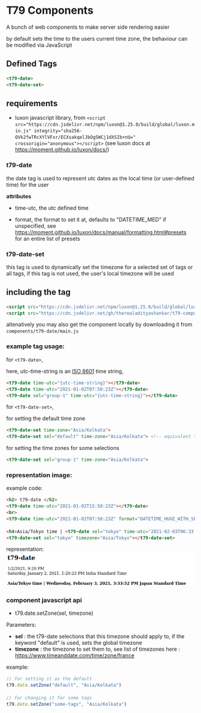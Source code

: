 # T79 Components
A bunch of web components to make server side rendering easier

by default sets the time to the users current time zone, the behaviour can be modified via JavaScript

## Defined Tags
```html
<t79-date>
<t79-date-set>
```

## requirements
- luxon javascript library, from
`<script src="https://cdn.jsdelivr.net/npm/luxon@1.25.0/build/global/luxon.min.js" integrity="sha256-OVk2fwTRcXYlVFxr/ECXsakqelJbOg5WCj1dXSIb+nU=" crossorigin="anonymous"></script>`
(see luxon docs at https://moment.github.io/luxon/docs/)

### t79-date

the date tag is used to represent utc dates as the local time (or user-defined time) for the user

**attributes**
  - time-utc,
      the utc defined time

  - format,
      the format to set it at, defaults to "DATETIME_MED" if unspecified, see https://moment.github.io/luxon/docs/manual/formatting.html#presets for an entire list of presets

### t79-date-set

this tag is used to dynamically set the timezone for a selected set of tags or all tags, if this tag is not used, the user's local timezone will be used

## including the tag

```html
<script src="https://cdn.jsdelivr.net/npm/luxon@1.25.0/build/global/luxon.min.js" integrity="sha256-OVk2fwTRcXYlVFxr/ECXsakqelJbOg5WCj1dXSIb+nU=" crossorigin="anonymous"></script>
<script src="https://cdn.jsdelivr.net/gh/therealadityashankar/t79-components@0.0.3/components/t79-date/main.js" integrity="sha384-1v8YKtd61HQBAfwOl6tYheWGt+WFZoK3rZdUTK2/GJvPC6pSRIzRBGeWJ+/k4u3G" crossorigin="anonymous"></script>
```

altenatively you may also get the component locally by downloading it from `components/t79-date/main.js`

### example tag usage:

for `<t79-date>`,

here, utc-time-string is an [ISO 8601](https://en.wikipedia.org/wiki/ISO_8601) time string,
```html
<t79-date time-utc="{utc-time-string}"></t79-date>
<t79-date time-utc="2021-01-02T07:50:23Z"></t79-date>
<t79-date sel="group-1" time-utc="{utc-time-string}"></t79-date>
```

for `<t79-date-set>`,

for setting the default time zone
```html
<t79-date-set time-zone="Asia/Kolkata">
<t79-date-set sel="default" time-zone="Asia/Kolkata"> <!-- equivalent to the above tag -->
```

for setting the time zones for some selections
```html
<t79-date-set sel="group-1" time-zone="Asia/Kolkata">
```

### representation image:

example code:
```html
<h2> t79-date </h2>
<t79-date time-utc="2021-01-02T15:50:23Z"></t79-date>
<br>
<t79-date time-utc="2021-01-02T07:50:23Z" format="DATETIME_HUGE_WITH_SECONDS"></t79-date>

<h4>Asia/Tokyo time | <t79-date sel="tokyo" time-utc="2021-02-03T06:33:52+00:00" format="DATETIME_HUGE_WITH_SECONDS"></t79-date></h4>
<t79-date-set sel="tokyo" timezone="Asia/Tokyo"></t79-date-set>
```

representation:
![t79-date representation](./components/t79-date/visual.png)

### component javascript api
- t79.date.setZone(sel, timezone)

Parameters:
- **sel** : the t79-date selections that this timezone should apply to, if the keyword "default" is used, sets the global timezone
- **timezone** : the timezone to set them to, see list of timezones here : https://www.timeanddate.com/time/zone/france

example:
```js
// for setting it as the default
t79.date.setZone("default", "Asia/Kolkata")

// for changing it for some tags
t79.date.setZone("some-tags", "Asia/Kolkata")
```
